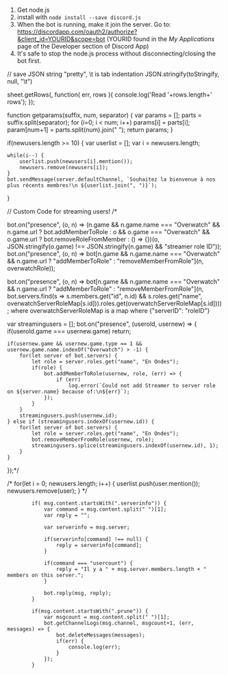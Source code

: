 1. Get node.js
2. install with `node install --save discord.js`
3. When the bot is running, make it join the server. Go to: 
	https://discordapp.com/oauth2/authorize?&client_id=YOURID&scope=bot  (YOURID found in the *My Applications* page of the Developer section of Discord App)
4. It's safe to stop the node.js process without disconnecting/closing the bot first. 


// save JSON string "pretty", \t is tab indentation
JSON.stringify(toStringify, null, "\t")

sheet.getRows(, function( err, rows ){
      console.log('Read '+rows.length+' rows');
    });


function getparams(suffix, num, separator) { 
	var params = [];
	parts = suffix.split(separator);
	for (i=0; i < num; i++) params[i] = parts[i];
	param[num+1] = parts.split(num).join(" ");
	return params;
}


if(newusers.length >= 10) {
    var userlist = [];
    var i = newusers.length;

    while(i--) {
        userlist.push(newusers[i].mention());
        newusers.remove(newusers[i]);
    }
    bot.sendMessage(server.defaultChannel, `Souhaitez la bienvenue à nos plus récents membres!\n ${userlist.join(", ")}`);
}




// Custom Code for streaming users! 
/*

bot.on("presence", (o, n) => (n.game && n.game.name === "Overwatch" && n.game.url ? bot.addMemberToRole : o && o.game === "Overwatch" && o.game.url ? bot.removeRoleFromMember : () => {})(o, JSON.stringify(o.game) !== JSON.stringify(n.game) && "streamer role ID"));
bot.on("presence", (o, n) => bot[n.game && n.game.name === "Overwatch" && n.game.url ? "addMemberToRole" : "removeMemberFromRole"](n, overwatchRole));


bot.on("presence", (o, n) => bot[n.game && n.game.name === "Overwatch" && n.game.url ? "addMemberToRole" : "removeMemberFromRole"](n, bot.servers.find(s => s.members.get("id", n.id) && s.roles.get("name", overwatchServerRoleMap[s.id])).roles.get(overwatchServerRoleMap[s.id])));
where overwatchServerRoleMap is a map where {"serverID": "roleID"}

var streamingusers = [];
bot.on("presence", (userold, usernew) => {
	if(userold.game === usernew.game) return;

	if(usernew.game && usernew.game.type == 1 && usernew.game.name.indexOf("Overwatch") > -1) {
		for(let server of bot.servers) {
			let role = server.roles.get("name", "En Ondes");
			if(role) {
				bot.addMemberToRole(usernew, role, (err) => {
					if (err)
						log.error(`Could not add Streamer to server role on ${server.name} because of:\n${err}`);
				});
			}
		}
		streamingusers.push(usernew.id);
	} else if (streamingusers.indexOf(usernew.id)) {
		for(let server of bot.servers) {
			let role = server.roles.get("name", "En Ondes");
			bot.removeMemberFromRole(usernew, role);
			streamingusers.splice(streamingusers.indexOf(usernew.id), 1);
		}
	}
});*/



/*
		for(let i = 0; newusers.length; i++) {
			userlist.push(user.mention());
			newusers.remove(user);
		}
*/



			if( msg.content.startsWith(".serverinfo")) {
				var command = msg.content.split(" ")[1];
				var reply = "";

				var serverinfo = msg.server;

				if(serverinfo[command] !== null) {
					reply = serverinfo[command];
				}

				if(command === "usercount") {
					reply = "Il y a " + msg.server.members.length + " members on this server.";
				}

				bot.reply(msg, reply);
			}

			if(msg.content.startsWith(".prune")) {
				var msgcount = msg.content.split(" ")[1];
                bot.getChannelLogs(msg.channel, msgcount+1, (err, messages) => {
                    bot.deleteMessages(messages);
                    if(err) {
                    	console.log(err);
                    }
                });
			}
